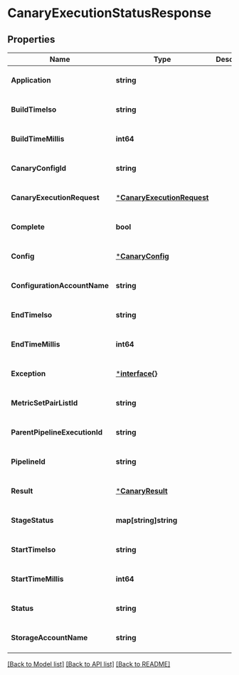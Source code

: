 # CanaryExecutionStatusResponse

## Properties
Name | Type | Description | Notes
------------ | ------------- | ------------- | -------------
**Application** | **string** |  | [optional] [default to null]
**BuildTimeIso** | **string** |  | [optional] [default to null]
**BuildTimeMillis** | **int64** |  | [optional] [default to null]
**CanaryConfigId** | **string** |  | [optional] [default to null]
**CanaryExecutionRequest** | [***CanaryExecutionRequest**](CanaryExecutionRequest.md) |  | [optional] [default to null]
**Complete** | **bool** |  | [optional] [default to null]
**Config** | [***CanaryConfig**](CanaryConfig.md) |  | [optional] [default to null]
**ConfigurationAccountName** | **string** |  | [optional] [default to null]
**EndTimeIso** | **string** |  | [optional] [default to null]
**EndTimeMillis** | **int64** |  | [optional] [default to null]
**Exception** | [***interface{}**](interface{}.md) |  | [optional] [default to null]
**MetricSetPairListId** | **string** |  | [optional] [default to null]
**ParentPipelineExecutionId** | **string** |  | [optional] [default to null]
**PipelineId** | **string** |  | [optional] [default to null]
**Result** | [***CanaryResult**](CanaryResult.md) |  | [optional] [default to null]
**StageStatus** | **map[string]string** |  | [optional] [default to null]
**StartTimeIso** | **string** |  | [optional] [default to null]
**StartTimeMillis** | **int64** |  | [optional] [default to null]
**Status** | **string** |  | [optional] [default to null]
**StorageAccountName** | **string** |  | [optional] [default to null]

[[Back to Model list]](../README.md#documentation-for-models) [[Back to API list]](../README.md#documentation-for-api-endpoints) [[Back to README]](../README.md)



